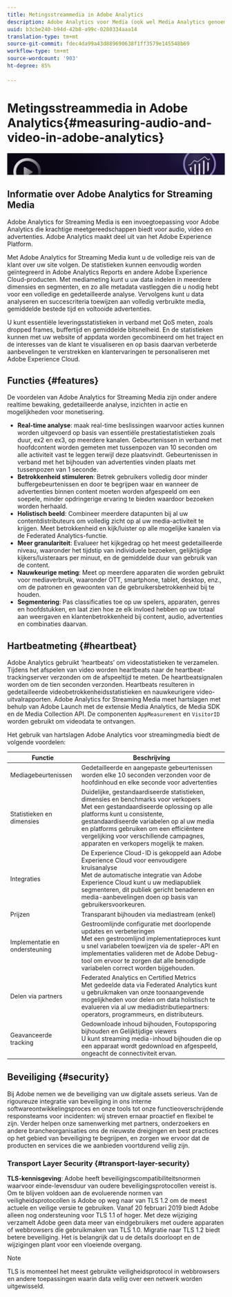 ```yaml
---
title: Metingsstreammedia in Adobe Analytics
description: Adobe Analytics voor Media (ook wel Media Analytics genoemd) biedt clients robuuste mediametingen voor content, audio en advertenties.
uuid: b3cbe240-b94d-42b8-a99c-0280334aaa14
translation-type: tm+mt
source-git-commit: fdec4da99a43d889690638f1ff3579e145548b69
workflow-type: tm+mt
source-wordcount: '903'
ht-degree: 85%

---
```



# Metingsstreammedia in Adobe Analytics{#measuring-audio-and-video-in-adobe-analytics}

![Banner](./assets/media_analytics_banner.png)

## Informatie over Adobe Analytics for Streaming Media

Adobe Analytics for Streaming Media is een invoegtoepassing voor Adobe Analytics die krachtige meetgereedschappen biedt voor audio, video en advertenties. Adobe Analytics maakt deel uit van het Adobe Experience Platform.

Met Adobe Analytics for Streaming Media kunt u de volledige reis van de klant over uw site volgen. De statistieken kunnen eenvoudig worden geïntegreerd in Adobe Analytics Reports en andere Adobe Experience Cloud-producten. Met mediameting kunt u uw data indelen in meerdere dimensies en segmenten, en zo alle metadata vastleggen die u nodig hebt voor een volledige en gedetailleerde analyse. Vervolgens kunt u data analyseren en succescriteria toewijzen aan volledig verbruikte media, gemiddelde bestede tijd en voltooide advertenties.

U kunt essentiële leveringsstatistieken in verband met QoS meten, zoals dropped frames, buffertijd en gemiddelde bitsnelheid. En de statistieken kunnen met uw website of appdata worden gecombineerd om het traject en de interesses van de klant te visualiseren en op basis daarvan verbeterde aanbevelingen te verstrekken en klantervaringen te personaliseren met Adobe Experience Cloud.

## Functies {#features}

De voordelen van Adobe Analytics for Streaming Media zijn onder andere realtime bewaking, gedetailleerde analyse, inzichten in actie en mogelijkheden voor monetisering.
* **Real-time analyse**: maak real-time beslissingen waarvoor acties kunnen worden uitgevoerd op basis van essentiële prestatiestatistieken zoals duur, ex2 en ex3, op meerdere kanalen. Gebeurtenissen in verband met hoofdcontent worden gemeten met tussenpozen van 10 seconden om alle activiteit vast te leggen terwijl deze plaatsvindt. Gebeurtenissen in verband met het bijhouden van advertenties vinden plaats met tussenpozen van 1 seconde.
* **Betrokkenheid stimuleren**: Betrek gebruikers volledig door minder buffergebeurtenissen en door te begrijpen waar en wanneer de advertenties binnen content moeten worden afgespeeld om een soepele, minder opdringerige ervaring te bieden waardoor bezoeken worden herhaald.
* **Holistisch beeld**: Combineer meerdere datapunten bij al uw contentdistributeurs om volledig zicht op al uw media-activiteit te krijgen. Meet betrokkenheid en kijk/luister op alle mogelijke kanalen via de Federated Analytics-functie.
* **Meer granulariteit**: Evalueer het kijkgedrag op het meest gedetailleerde niveau, waaronder het tijdstip van individuele bezoeken, gelijktijdige kijkers/luisteraars per minuut, en de gemiddelde duur van gebruik van de content.
* **Nauwkeurige meting**: Meet op meerdere apparaten die worden gebruikt voor mediaverbruik, waaronder OTT, smartphone, tablet, desktop, enz., om de patronen en gewoonten van de gebruikersbetrokkenheid bij te houden.
* **Segmentering**: Pas classificaties toe op uw spelers, apparaten, genres en hoofdstukken, en laat zien hoe ze elk invloed hebben op uw totaal aan weergaven en klantenbetrokkenheid bij content, audio, advertenties en combinaties daarvan.

## Hartbeatmeting {#heartbeat}

Adobe Analytics gebruikt ‘heartbeats’ om videostatistieken te verzamelen. Tijdens het afspelen van video worden heartbeats naar de heartbeat-trackingserver verzonden om de afspeeltijd te meten. De heartbeatsignalen worden om de tien seconden verzonden. Heartbeats resulteren in gedetailleerde videobetrokkenheidsstatistieken en nauwkeurigere video-uitvalrapporten. Adobe Analytics for Streaming Media meet hartslagen met behulp van Adobe Launch met de extensie Media Analytics, de Media SDK en de Media Collection API. De componenten `AppMeasurement` en `VisitorID` worden gebruikt om videodata te ontvangen.

Het gebruik van hartslagen Adobe Analytics voor streamingmedia biedt de volgende voordelen:

| Functie | Beschrijving |
|----------------------------|-----------------------------------------------------------------------------------------------------------------------------------------------------------------------------------------------------------------------------------------------------------------------------------------------|
| Mediagebeurtenissen | Gedetailleerde en aangepaste gebeurtenissen worden elke 10 seconden verzonden voor de hoofdinhoud en elke seconde voor advertenties |
| Statistieken en dimensies | Duidelijke, gestandaardiseerde statistieken, dimensies en benchmarks voor verkopers<br>Met een gestandaardiseerde oplossing op alle platforms kunt u consistente, gestandaardiseerde variabelen op al uw media en platforms gebruiken om een efficiëntere vergelijking voor verschillende campagnes, apparaten en verkopers mogelijk te maken. |
| Integraties | De Experience Cloud-ID is gekoppeld aan Adobe Experience Cloud voor eenvoudigere kruisanalyse<br>Met de automatische integratie van Adobe Experience Cloud kunt u uw mediapubliek segmenteren, dit publiek gericht benaderen en media-aanbevelingen doen op basis van gebruikersvoorkeuren. |
| Prijzen | Transparant bijhouden via mediastream (enkel) |
| Implementatie en ondersteuning | Gestroomlijnde configuratie met doorlopende updates en verbeteringen<br>Met een gestroomlijnd implementatieproces kunt u snel variabelen toewijzen via de speler-API en implementaties valideren met de Adobe Debug-tool om ervoor te zorgen dat alle benodigde variabelen correct worden bijgehouden. |
| Delen via partners | Federated Analytics en Certified Metrics<br>Met gedeelde data via Federated Analytics kunt u gebruikmaken van onze toonaangevende mogelijkheden voor delen om data holistisch te evalueren via al uw mediadistributiepartners: operators, programmeurs, en distributeurs. |
| Geavanceerde tracking | Gedownloade inhoud bijhouden, Foutopsporing bijhouden en Gelijktijdige viewers<br>U kunt streaming media-inhoud bijhouden die op een apparaat wordt gedownload en afgespeeld, ongeacht de connectiviteit ervan. |



## Beveiliging {#security}

Bij Adobe nemen we de beveiliging van uw digitale assets serieus. Van de rigoureuze integratie van beveiliging in ons interne softwareontwikkelingsproces en onze tools tot onze functieoverschrijdende responsteams voor incidenten: wij streven ernaar proactief en flexibel te zijn. Verder helpen onze samenwerking met partners, onderzoekers en andere brancheorganisaties ons de nieuwste dreigingen en best practices op het gebied van beveiliging te begrijpen, en zorgen we ervoor dat de producten en services die we aanbieden voortdurend veilig zijn.


### Transport Layer Security {#transport-layer-security}

**TLS-kennisgeving**: Adobe heeft beveiligingscompatibiliteitsnormen waarvoor einde-levensduur van oudere beveiligingsprotocollen vereist is. Om te blijven voldoen aan de evoluerende normen van veiligheidsprotocollen is Adobe op weg naar van TLS 1.2 om de meest actuele en veilige versie te gebruiken. Vanaf 20 februari 2019 biedt Adobe alleen nog ondersteuning voor TLS 1.1 of hoger. Met deze wijziging verzamelt Adobe geen data meer van eindgebruikers met oudere apparaten of webbrowsers die gebruikmaken van TLS 1.0. Migratie naar TLS 1.2 biedt betere beveiliging. Het is belangrijk dat u de details doorloopt en de wijzigingen plant voor een vloeiende overgang.

>[!NOTE]
>
>TLS is momenteel het meest gebruikte veiligheidsprotocol in webbrowsers en andere toepassingen waarin data veilig over een netwerk worden uitgewisseld.
